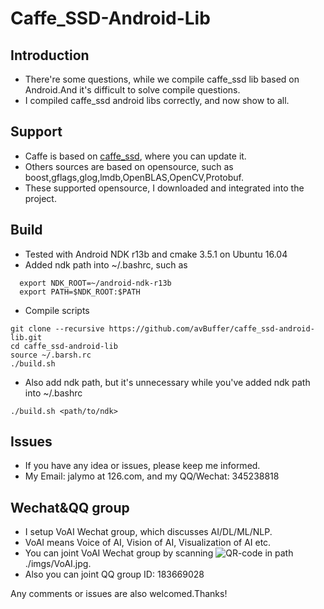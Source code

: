 # Caffe_SSD-Android-Lib

## Introduction
* There're some questions, while we compile caffe_ssd lib based on Android.And it's difficult to solve compile questions.
* I compiled caffe_ssd android libs correctly, and now show to all.

## Support
* Caffe is based on [caffe_ssd](https://github.com/weiliu89/caffe.git), where you can update it.
* Others sources are based on opensource, such as boost,gflags,glog,lmdb,OpenBLAS,OpenCV,Protobuf.
* These supported opensource, I downloaded and integrated into the project.

## Build
* Tested with Android NDK r13b and cmake 3.5.1 on Ubuntu 16.04
* Added ndk path into ~/.bashrc, such as
```shell
  export NDK_ROOT=~/android-ndk-r13b
  export PATH=$NDK_ROOT:$PATH
```
* Compile scripts
```shell
git clone --recursive https://github.com/avBuffer/caffe_ssd-android-lib.git
cd caffe_ssd-android-lib
source ~/.barsh.rc
./build.sh
```
* Also add ndk path, but it's unnecessary while you've added ndk path into ~/.bashrc
```shell
./build.sh <path/to/ndk>
```

## Issues
* If you have any idea or issues, please keep me informed.
* My Email: jalymo at 126.com, and my QQ/Wechat: 345238818

## Wechat&QQ group 
* I setup VoAI Wechat group, which discusses AI/DL/ML/NLP.
* VoAI means Voice of AI, Vision of AI, Visualization of AI etc.
* You can joint VoAI Wechat group by scanning ![QR-code](https://github.com/avBuffer/caffe_ssd-android-lib/tree/master/imgs/VoAI.png) in path ./imgs/VoAI.jpg.
* Also you can joint QQ group ID: 183669028

Any comments or issues are also welcomed.Thanks!
